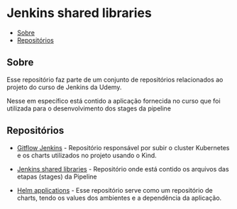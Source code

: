 # Jenkins shared libraries

- [Sobre](#sobre)
- [Repositórios](#repositórios)

## Sobre
Esse repositório faz parte de um conjunto de repositórios relacionados ao projeto do curso de Jenkins da Udemy.

Nesse em específico está contido a aplicação fornecida no curso que foi utilizada para o desenvolvimento dos stages da pipeline

## Repositórios

- [Gitflow Jenkins](https://github.com/gcostacoelho/gitflow-jenkins) - Repositório responsável por subir o cluster Kubernetes e os charts utilizados no projeto usando o Kind.

- [Jenkins shared libraries](https://github.com/gcostacoelho/jenkins-shared-libraries) - Repositório onde está contido os arquivos das etapas (stages) da Pipeline

- [Helm applications](https://github.com/gcostacoelho/helm-applications) - Esse repositório serve como um repositório de charts, tendo os values dos ambientes e a dependência da aplicação.